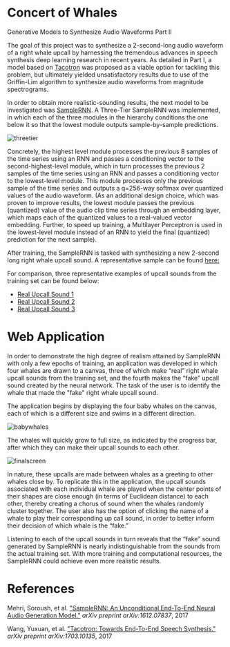Concert of Whales
=========================

Generative Models to Synthesize Audio Waveforms Part II

The goal of this project was to synthesize a 2-second-long audio waveform of a right whale upcall by harnessing the tremendous advances in speech synthesis deep learning research in recent years. As detailed in Part I, a model based on [Tacotron](https://arxiv.org/pdf/1703.10135.pdf) was proposed as a viable option for tackling this problem, but ultimately yielded unsatisfactory results due to use of the Griffin-Lim algorithm to synthesize audio waveforms from magnitude spectrograms. 

In order to obtain more realistic-sounding results, the next model to be investigated was [SampleRNN](https://arxiv.org/pdf/1612.07837.pdf). A Three-Tier SampleRNN was implemented, in which each of the three modules in the hierarchy conditions the one below it so that the lowest module outputs sample-by-sample predictions. 

![threetier](https://github.com/cchinchristopherj/Concert-of-Whales/blob/master/threetier.png)

Concretely, the highest level module processes the previous 8 samples of the time series  using an RNN and passes a conditioning vector to the second-highest-level module, which in turn processes the previous 2 samples of the time series using an RNN and passes a conditioning vector to the lowest-level module. This module processes only the previous sample of the time series and outputs a q=256-way softmax over quantized values of the audio waveform. (As an additional design choice, which was proven to improve results, the lowest module passes the previous (quantized) value of the audio clip time series through an embedding layer, which maps each of the quantized values to a real-valued vector embedding. Further, to speed up training, a Multilayer Perceptron is used in the lowest-level module instead of an RNN to yield the final (quantized) prediction for the next sample). 

After training, the SampleRNN is tasked with synthesizing a new 2-second long right whale upcall sound. A representative sample can be found [here:](https://github.com/cchinchristopherj/Concert-of-Whales/blob/cchinchristopherj-patch-1/fake4.mp3)

For comparison, three representative examples of upcall sounds from the training set can be found below:
- [Real Upcall Sound 1](https://github.com/cchinchristopherj/Concert-of-Whales/blob/cchinchristopherj-patch-1/real1.mp3)
- [Real Upcall Sound 2](https://github.com/cchinchristopherj/Concert-of-Whales/blob/cchinchristopherj-patch-1/real2.mp3)
- [Real Upcall Sound 3](https://github.com/cchinchristopherj/Concert-of-Whales/blob/cchinchristopherj-patch-1/real3.mp3)

Web Application
=========================

In order to demonstrate the high degree of realism attained by SampleRNN with only a few epochs of training, an application was developed in which four whales are drawn to a canvas, three of which make “real” right whale upcall sounds from the training set, and the fourth makes the “fake” upcall sound created by the neural network. The task of the user is to identify the whale that made the "fake" right whale upcall sound.

The application begins by displaying the four baby whales on the canvas, each of which is a different size and swims in a different direction. 

![babywhales](https://github.com/cchinchristopherj/Concert-of-Whales/blob/master/Images/babywhales.png)

The whales will quickly grow to full size, as indicated by the progress bar, after which they can make their upcall sounds to each other. 

![finalscreen](https://github.com/cchinchristopherj/Concert-of-Whales/blob/master/Images/finalscreen.png)

In nature, these upcalls are made between whales as a greeting to other whales close by. To replicate this in the application, the upcall sounds associated with each individual whale are played when the center points of their shapes are close enough (in terms of Euclidean distance) to each other, thereby creating a chorus of sound when the whales randomly cluster together. The user also has the option of clicking the name of a whale to play their corresponding up call sound, in order to better inform their decision of which whale is the “fake.” 

Listening to each of the upcall sounds in turn reveals that the “fake” sound generated by SampleRNN is nearly indistinguishable from the sounds from the actual training set. With more training and computational resources, the SampleRNN could achieve even more realistic results. 

References
=========================

Mehri, Soroush, et al. ["SampleRNN: An Unconditional End-To-End Neural Audio Generation Model."](https://arxiv.org/pdf/1612.07837.pdf) *arXiv preprint arXiv:1612.07837*, 2017

Wang, Yuxuan, et al. ["Tacotron: Towards End-To-End Speech Synthesis."](https://arxiv.org/pdf/1703.10135.pdf) *arXiv preprint arXiv:1703.10135*, 2017
